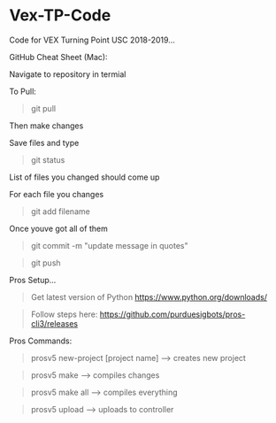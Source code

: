 # Vex-TP-Code
Code for VEX Turning Point USC 2018-2019...

GitHub Cheat Sheet (Mac):

Navigate to repository in termial

To Pull:
> git pull

Then make changes

Save files and type
> git status

List of files you changed should come up

For each file you changes
> git add filename

Once youve got all of them
> git commit -m "update message in quotes"

> git push


Pros Setup...
> Get latest version of Python https://www.python.org/downloads/

> Follow steps here: https://github.com/purduesigbots/pros-cli3/releases


Pros Commands:

> prosv5 new-project [project name] --> creates new project

> prosv5 make --> compiles changes

> prosv5 make all --> compiles everything

>prosv5 upload --> uploads to controller
